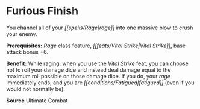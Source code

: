 ﻿---
cssclass: [feats]

---
# Furious Finish

You channel all of your _[[spells/Rage|rage]]_ into one massive blow to crush your enemy.

**Prerequisites:** _Rage_ class feature, _[[feats/Vital Strike|Vital Strike]]_, base attack bonus +6.

**Benefit:** While raging, when you use the _Vital Strike_ feat, you can choose not to roll your damage dice and instead deal damage equal to the maximum roll possible on those damage dice. If you do, your _rage_ immediately ends, and you are _[[conditions/Fatigued|fatigued]]_ (even if you would not normally be).

**Source** Ultimate Combat